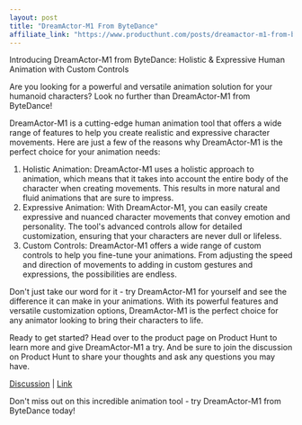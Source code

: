 ```yaml
---
layout: post
title: "DreamActor-M1 From ByteDance"
affiliate_link: "https://www.producthunt.com/posts/dreamactor-m1-from-bytedance?ref=autoverse"
---
```


Introducing DreamActor-M1 from ByteDance: Holistic & Expressive Human Animation with Custom Controls

Are you looking for a powerful and versatile animation solution for your humanoid characters? Look no further than DreamActor-M1 from ByteDance!

DreamActor-M1 is a cutting-edge human animation tool that offers a wide range of features to help you create realistic and expressive character movements. Here are just a few of the reasons why DreamActor-M1 is the perfect choice for your animation needs:

1. Holistic Animation: DreamActor-M1 uses a holistic approach to animation, which means that it takes into account the entire body of the character when creating movements. This results in more natural and fluid animations that are sure to impress.
2. Expressive Animation: With DreamActor-M1, you can easily create expressive and nuanced character movements that convey emotion and personality. The tool's advanced controls allow for detailed customization, ensuring that your characters are never dull or lifeless.
3. Custom Controls: DreamActor-M1 offers a wide range of custom controls to help you fine-tune your animations. From adjusting the speed and direction of movements to adding in custom gestures and expressions, the possibilities are endless.

Don't just take our word for it - try DreamActor-M1 for yourself and see the difference it can make in your animations. With its powerful features and versatile customization options, DreamActor-M1 is the perfect choice for any animator looking to bring their characters to life.

Ready to get started? Head over to the product page on Product Hunt to learn more and give DreamActor-M1 a try. And be sure to join the discussion on Product Hunt to share your thoughts and ask any questions you may have.

<a href="https://www.producthunt.com/posts/dreamactor-m1-from-bytedance?utm_campaign=producthunt-atom-posts-feed&utm_medium=rss-feed&utm_source=producthunt-atom-posts-feed">Discussion</a> | <a href="https://www.producthunt.com/r/p/949224?app_id=339">Link</a>

Don't miss out on this incredible animation tool - try DreamActor-M1 from ByteDance today!
